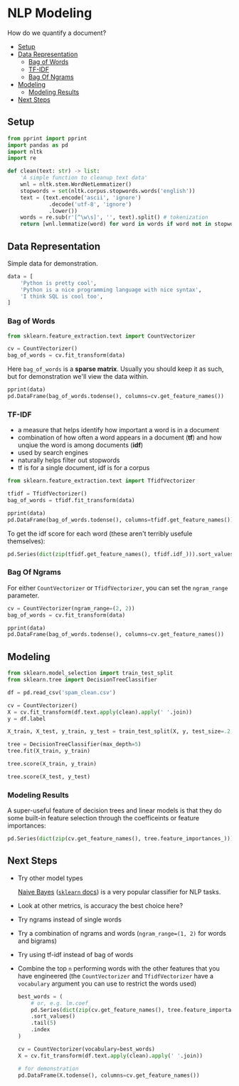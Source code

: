 # NLP Modeling

How do we quantify a document?

- [Setup](#setup)
- [Data Representation](#data-representation)
    - [Bag of Words](#bag-of-words)
    - [TF-IDF](#tf-idf)
    - [Bag Of Ngrams](#bag-of-ngrams)
- [Modeling](#modeling)
    - [Modeling Results](#modeling-results)
- [Next Steps](#next-steps)

## Setup

```python
from pprint import pprint
import pandas as pd
import nltk
import re

def clean(text: str) -> list:
    'A simple function to cleanup text data'
    wnl = nltk.stem.WordNetLemmatizer()
    stopwords = set(nltk.corpus.stopwords.words('english'))
    text = (text.encode('ascii', 'ignore')
             .decode('utf-8', 'ignore')
             .lower())
    words = re.sub(r'[^\w\s]', '', text).split() # tokenization
    return [wnl.lemmatize(word) for word in words if word not in stopwords]
```

## Data Representation

Simple data for demonstration.

```python
data = [
    'Python is pretty cool',
    'Python is a nice programming language with nice syntax',
    'I think SQL is cool too',
]
```

### Bag of Words

```python
from sklearn.feature_extraction.text import CountVectorizer

cv = CountVectorizer()
bag_of_words = cv.fit_transform(data)
```

Here `bag_of_words` is a **sparse matrix**. Usually you should keep it as such,
but for demonstration we'll view the data within.

```python
pprint(data)
pd.DataFrame(bag_of_words.todense(), columns=cv.get_feature_names())
```

### TF-IDF

- a measure that helps identify how important a word is in a document
- combination of how often a word appears in a document (**tf**) and how unqiue the word
  is among documents (**idf**)
- used by search engines
- naturally helps filter out stopwords
- tf is for a single document, idf is for a corpus

```python
from sklearn.feature_extraction.text import TfidfVectorizer

tfidf = TfidfVectorizer()
bag_of_words = tfidf.fit_transform(data)

pprint(data)
pd.DataFrame(bag_of_words.todense(), columns=tfidf.get_feature_names())
```

To get the idf score for each word (these aren't terribly usefule themselves):

```python
pd.Series(dict(zip(tfidf.get_feature_names(), tfidf.idf_))).sort_values()
```

### Bag Of Ngrams

For either `CountVectorizer` or `TfidfVectorizer`, you can set the `ngram_range`
parameter.

```python
cv = CountVectorizer(ngram_range=(2, 2))
bag_of_words = cv.fit_transform(data)
```

```python
pprint(data)
pd.DataFrame(bag_of_words.todense(), columns=cv.get_feature_names())
```

## Modeling

```python
from sklearn.model_selection import train_test_split
from sklearn.tree import DecisionTreeClassifier

df = pd.read_csv('spam_clean.csv')
```

```python
cv = CountVectorizer()
X = cv.fit_transform(df.text.apply(clean).apply(' '.join))
y = df.label

X_train, X_test, y_train, y_test = train_test_split(X, y, test_size=.2, random_state=12)

tree = DecisionTreeClassifier(max_depth=5)
tree.fit(X_train, y_train)

tree.score(X_train, y_train)
```

```python
tree.score(X_test, y_test)
```

### Modeling Results

A super-useful feature of decision trees and linear models is that they do some
built-in feature selection through the coefficeints or feature importances:

```python
pd.Series(dict(zip(cv.get_feature_names(), tree.feature_importances_))).sort_values().tail(12)
```

## Next Steps

- Try other model types

    [Naive Bayes](https://en.wikipedia.org/wiki/Naive_Bayes_classifier)
    ([`sklearn`
    docs](https://scikit-learn.org/stable/modules/generated/sklearn.naive_bayes.MultinomialNB.html))
    is a very popular classifier for NLP tasks.

- Look at other metrics, is accuracy the best choice here?

- Try ngrams instead of single words

- Try a combination of ngrams and words (`ngram_range=(1, 2)` for words and
  bigrams)

- Try using tf-idf instead of bag of words

- Combine the top `n` performing words with the other features that you have
  engineered (the `CountVectorizer` and `TfidfVectorizer` have a `vocabulary`
  argument you can use to restrict the words used)

    ```python
    best_words = (
        # or, e.g. lm.coef_
        pd.Series(dict(zip(cv.get_feature_names(), tree.feature_importances_)))
        .sort_values()
        .tail(5)
        .index
    )

    cv = CountVectorizer(vocabulary=best_words)
    X = cv.fit_transform(df.text.apply(clean).apply(' '.join))

    # for demonstration
    pd.DataFrame(X.todense(), columns=cv.get_feature_names())
    ```
